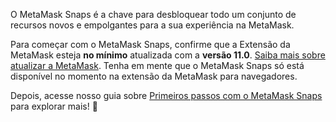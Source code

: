 O MetaMask Snaps é a chave para desbloquear todo um conjunto de recursos novos e empolgantes para a sua experiência na MetaMask.


Para começar com o MetaMask Snaps, confirme que a Extensão da MetaMask esteja **no mínimo** atualizada com a **versão 11.0**. [Saiba mais sobre atualizar a MetaMask](https://support.metamask.io/hc/en-us/articles/360060268452). Tenha em mente que o MetaMask Snaps só está disponível no momento na extensão da MetaMask para navegadores.


Depois, acesse nosso guia sobre [Primeiros passos com o MetaMask Snaps](https://support.metamask.io/hc/en-us/articles/18377120661019) para explorar mais! 🚀

